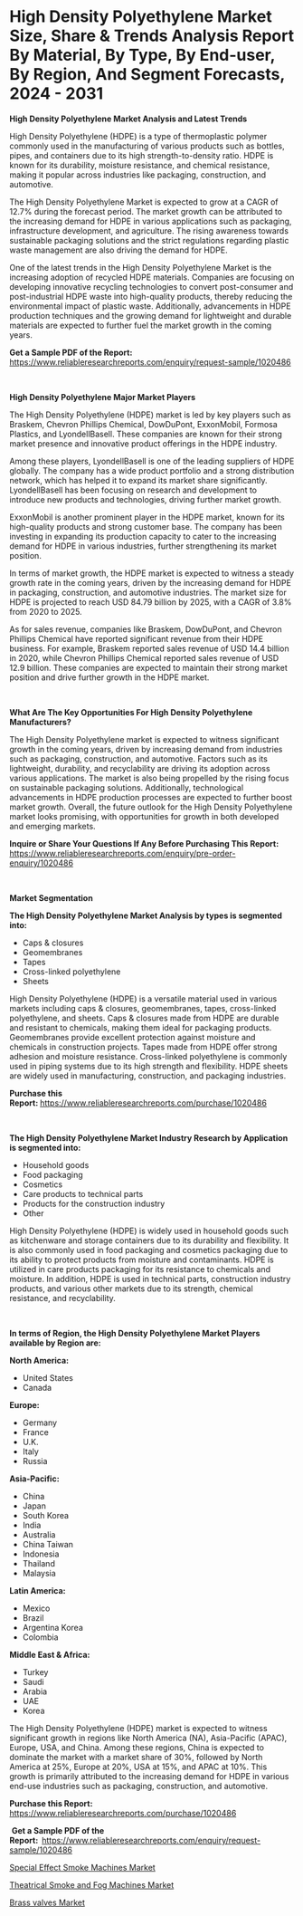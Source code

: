 <p><h1>High Density Polyethylene Market Size, Share & Trends Analysis Report By Material, By Type, By End-user, By Region, And Segment Forecasts, 2024 - 2031</h1></p><p><strong>High Density Polyethylene Market Analysis and Latest Trends</strong></p>
<p><p>High Density Polyethylene (HDPE) is a type of thermoplastic polymer commonly used in the manufacturing of various products such as bottles, pipes, and containers due to its high strength-to-density ratio. HDPE is known for its durability, moisture resistance, and chemical resistance, making it popular across industries like packaging, construction, and automotive.</p><p>The High Density Polyethylene Market is expected to grow at a CAGR of 12.7% during the forecast period. The market growth can be attributed to the increasing demand for HDPE in various applications such as packaging, infrastructure development, and agriculture. The rising awareness towards sustainable packaging solutions and the strict regulations regarding plastic waste management are also driving the demand for HDPE.</p><p>One of the latest trends in the High Density Polyethylene Market is the increasing adoption of recycled HDPE materials. Companies are focusing on developing innovative recycling technologies to convert post-consumer and post-industrial HDPE waste into high-quality products, thereby reducing the environmental impact of plastic waste. Additionally, advancements in HDPE production techniques and the growing demand for lightweight and durable materials are expected to further fuel the market growth in the coming years.</p></p>
<p><strong>Get a Sample PDF of the Report:&nbsp;</strong> <a href="https://www.reliableresearchreports.com/enquiry/request-sample/1020486">https://www.reliableresearchreports.com/enquiry/request-sample/1020486</a></p>
<p>&nbsp;</p>
<p><strong>High Density Polyethylene Major Market Players</strong></p>
<p><p>The High Density Polyethylene (HDPE) market is led by key players such as Braskem, Chevron Phillips Chemical, DowDuPont, ExxonMobil, Formosa Plastics, and LyondellBasell. These companies are known for their strong market presence and innovative product offerings in the HDPE industry.</p><p>Among these players, LyondellBasell is one of the leading suppliers of HDPE globally. The company has a wide product portfolio and a strong distribution network, which has helped it to expand its market share significantly. LyondellBasell has been focusing on research and development to introduce new products and technologies, driving further market growth.</p><p>ExxonMobil is another prominent player in the HDPE market, known for its high-quality products and strong customer base. The company has been investing in expanding its production capacity to cater to the increasing demand for HDPE in various industries, further strengthening its market position.</p><p>In terms of market growth, the HDPE market is expected to witness a steady growth rate in the coming years, driven by the increasing demand for HDPE in packaging, construction, and automotive industries. The market size for HDPE is projected to reach USD 84.79 billion by 2025, with a CAGR of 3.8% from 2020 to 2025.</p><p>As for sales revenue, companies like Braskem, DowDuPont, and Chevron Phillips Chemical have reported significant revenue from their HDPE business. For example, Braskem reported sales revenue of USD 14.4 billion in 2020, while Chevron Phillips Chemical reported sales revenue of USD 12.9 billion. These companies are expected to maintain their strong market position and drive further growth in the HDPE market.</p></p>
<p>&nbsp;</p>
<p><strong>What Are The Key Opportunities For High Density Polyethylene Manufacturers?</strong></p>
<p><p>The High Density Polyethylene market is expected to witness significant growth in the coming years, driven by increasing demand from industries such as packaging, construction, and automotive. Factors such as its lightweight, durability, and recyclability are driving its adoption across various applications. The market is also being propelled by the rising focus on sustainable packaging solutions. Additionally, technological advancements in HDPE production processes are expected to further boost market growth. Overall, the future outlook for the High Density Polyethylene market looks promising, with opportunities for growth in both developed and emerging markets.</p></p>
<p><strong>Inquire or Share Your Questions If Any Before Purchasing This Report:</strong> <a href="https://www.reliableresearchreports.com/enquiry/pre-order-enquiry/1020486">https://www.reliableresearchreports.com/enquiry/pre-order-enquiry/1020486</a></p>
<p>&nbsp;</p>
<p><strong>Market Segmentation</strong></p>
<p><strong>The High Density Polyethylene Market Analysis by types is segmented into:</strong></p>
<p><ul><li>Caps & closures</li><li>Geomembranes</li><li>Tapes</li><li>Cross-linked polyethylene</li><li>Sheets</li></ul></p>
<p><p>High Density Polyethylene (HDPE) is a versatile material used in various markets including caps & closures, geomembranes, tapes, cross-linked polyethylene, and sheets. Caps & closures made from HDPE are durable and resistant to chemicals, making them ideal for packaging products. Geomembranes provide excellent protection against moisture and chemicals in construction projects. Tapes made from HDPE offer strong adhesion and moisture resistance. Cross-linked polyethylene is commonly used in piping systems due to its high strength and flexibility. HDPE sheets are widely used in manufacturing, construction, and packaging industries.</p></p>
<p><strong>Purchase this Report:&nbsp;</strong><a href="https://www.reliableresearchreports.com/purchase/1020486">https://www.reliableresearchreports.com/purchase/1020486</a></p>
<p>&nbsp;</p>
<p><strong>The High Density Polyethylene Market Industry Research by Application is segmented into:</strong></p>
<p><ul><li>Household goods</li><li>Food packaging</li><li>Cosmetics</li><li>Care products to technical parts</li><li>Products for the construction industry</li><li>Other</li></ul></p>
<p><p>High Density Polyethylene (HDPE) is widely used in household goods such as kitchenware and storage containers due to its durability and flexibility. It is also commonly used in food packaging and cosmetics packaging due to its ability to protect products from moisture and contaminants. HDPE is utilized in care products packaging for its resistance to chemicals and moisture. In addition, HDPE is used in technical parts, construction industry products, and various other markets due to its strength, chemical resistance, and recyclability.</p></p>
<p>&nbsp;</p>
<p><strong>In terms of Region, the High Density Polyethylene Market Players available by Region are:</strong></p>
<p>
    <p> <strong> North America: </strong>
        <ul>
            <li>United States</li>
            <li>Canada</li>
        </ul>
        </p> 
    <p> <strong> Europe: </strong>
        <ul>
            <li>Germany</li>
            <li>France</li>
            <li>U.K.</li>
            <li>Italy</li>
            <li>Russia</li>
        </ul>
        </p> 
    <p> <strong> Asia-Pacific: </strong>
        <ul>
            <li>China</li>
            <li>Japan</li>
            <li>South Korea</li>
            <li>India</li>
            <li>Australia</li>
            <li>China Taiwan</li>
            <li>Indonesia</li>
            <li>Thailand</li>
            <li>Malaysia</li>
        </ul>
        </p> 
    <p> <strong> Latin America: </strong>
        <ul>
            <li>Mexico</li>
            <li>Brazil</li>
            <li>Argentina Korea</li>
            <li>Colombia</li>
        </ul>
        </p> 
    <p> <strong> Middle East & Africa: </strong>
        <ul>
            <li>Turkey</li>
            <li>Saudi</li>
            <li>Arabia</li>
            <li>UAE</li>
            <li>Korea</li>
        </ul>
    </p>
    </p>
<p><p>The High Density Polyethylene (HDPE) market is expected to witness significant growth in regions like North America (NA), Asia-Pacific (APAC), Europe, USA, and China. Among these regions, China is expected to dominate the market with a market share of 30%, followed by North America at 25%, Europe at 20%, USA at 15%, and APAC at 10%. This growth is primarily attributed to the increasing demand for HDPE in various end-use industries such as packaging, construction, and automotive.</p></p>
<p><strong>Purchase this Report: </strong><a href="https://www.reliableresearchreports.com/purchase/1020486">https://www.reliableresearchreports.com/purchase/1020486</a></p>
<p>&nbsp;<strong>Get a Sample PDF of the Report:&nbsp;&nbsp;</strong><a href="https://www.reliableresearchreports.com/enquiry/request-sample/1020486">https://www.reliableresearchreports.com/enquiry/request-sample/1020486</a></p>
<p><strong></strong></p>
<p><p><a href="https://view.publitas.com/reportprime-1/special-effect-smoke-machines-market-research-report-the-key-to-successful-business-strategy-forecasted-for-period-from-2023-2030/">Special Effect Smoke Machines Market</a></p><p><a href="https://view.publitas.com/reportprime-1/insights-into-theatrical-smoke-and-fog-machines-market-size-analysing-market-share-trends-and-growth-from-2023-to-2030/">Theatrical Smoke and Fog Machines Market</a></p><p><a href="https://view.publitas.com/reportprime-1/brass-valves-market-share-market-new-trends-analysis-report-by-type-by-application-by-end-use-by-region-and-segment-forecasts-2023-2030/">Brass valves Market</a></p></p>